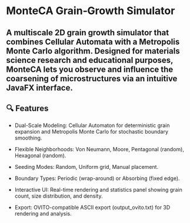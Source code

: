 # MonteCA Grain‑Growth Simulator

A multiscale 2D grain growth simulator that combines Cellular Automata with a Metropolis Monte Carlo algorithm. Designed for materials science research and educational purposes, MonteCA lets you observe and influence the coarsening of microstructures via an intuitive JavaFX interface.
---

## 🔍 Features

- Dual-Scale Modeling: Cellular Automaton for deterministic grain expansion and Metropolis Monte Carlo for stochastic boundary smoothing.

- Flexible Neighborhoods: Von Neumann, Moore, Pentagonal (random), Hexagonal (random).

- Seeding Modes: Random, Uniform grid, Manual placement.

- Boundary Types: Periodic (wrap-around) or Absorbing (fixed edge).

- Interactive UI: Real-time rendering and statistics panel showing grain count, size distribution, and density.

- Export: OVITO-compatible ASCII export (output_ovito.txt) for 3D rendering and analysis.
